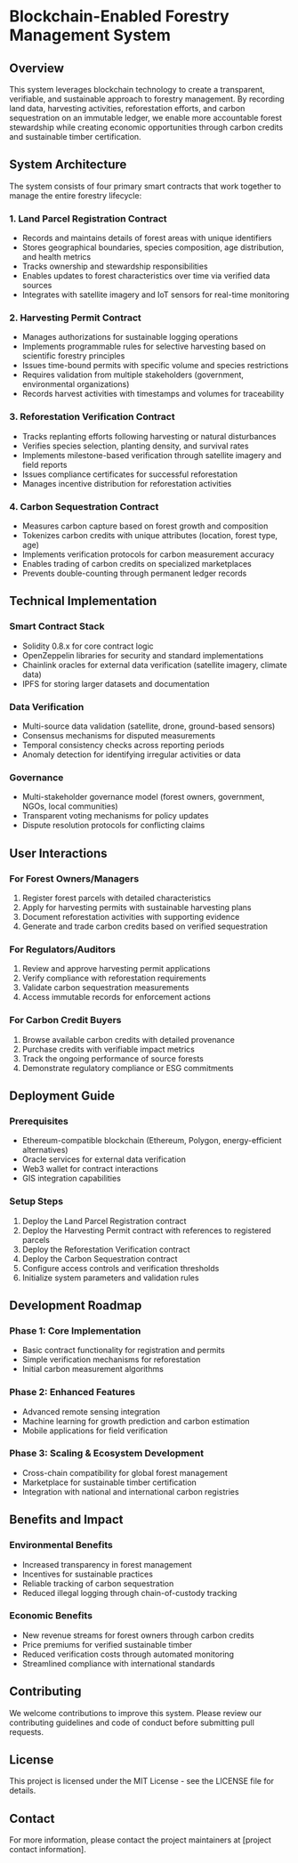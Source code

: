 # Blockchain-Enabled Forestry Management System

## Overview
This system leverages blockchain technology to create a transparent, verifiable, and sustainable approach to forestry management. By recording land data, harvesting activities, reforestation efforts, and carbon sequestration on an immutable ledger, we enable more accountable forest stewardship while creating economic opportunities through carbon credits and sustainable timber certification.

## System Architecture
The system consists of four primary smart contracts that work together to manage the entire forestry lifecycle:

### 1. Land Parcel Registration Contract
- Records and maintains details of forest areas with unique identifiers
- Stores geographical boundaries, species composition, age distribution, and health metrics
- Tracks ownership and stewardship responsibilities
- Enables updates to forest characteristics over time via verified data sources
- Integrates with satellite imagery and IoT sensors for real-time monitoring

### 2. Harvesting Permit Contract
- Manages authorizations for sustainable logging operations
- Implements programmable rules for selective harvesting based on scientific forestry principles
- Issues time-bound permits with specific volume and species restrictions
- Requires validation from multiple stakeholders (government, environmental organizations)
- Records harvest activities with timestamps and volumes for traceability

### 3. Reforestation Verification Contract
- Tracks replanting efforts following harvesting or natural disturbances
- Verifies species selection, planting density, and survival rates
- Implements milestone-based verification through satellite imagery and field reports
- Issues compliance certificates for successful reforestation
- Manages incentive distribution for reforestation activities

### 4. Carbon Sequestration Contract
- Measures carbon capture based on forest growth and composition
- Tokenizes carbon credits with unique attributes (location, forest type, age)
- Implements verification protocols for carbon measurement accuracy
- Enables trading of carbon credits on specialized marketplaces
- Prevents double-counting through permanent ledger records

## Technical Implementation

### Smart Contract Stack
- Solidity 0.8.x for core contract logic
- OpenZeppelin libraries for security and standard implementations
- Chainlink oracles for external data verification (satellite imagery, climate data)
- IPFS for storing larger datasets and documentation

### Data Verification
- Multi-source data validation (satellite, drone, ground-based sensors)
- Consensus mechanisms for disputed measurements
- Temporal consistency checks across reporting periods
- Anomaly detection for identifying irregular activities or data

### Governance
- Multi-stakeholder governance model (forest owners, government, NGOs, local communities)
- Transparent voting mechanisms for policy updates
- Dispute resolution protocols for conflicting claims

## User Interactions

### For Forest Owners/Managers
1. Register forest parcels with detailed characteristics
2. Apply for harvesting permits with sustainable harvesting plans
3. Document reforestation activities with supporting evidence
4. Generate and trade carbon credits based on verified sequestration

### For Regulators/Auditors
1. Review and approve harvesting permit applications
2. Verify compliance with reforestation requirements
3. Validate carbon sequestration measurements
4. Access immutable records for enforcement actions

### For Carbon Credit Buyers
1. Browse available carbon credits with detailed provenance
2. Purchase credits with verifiable impact metrics
3. Track the ongoing performance of source forests
4. Demonstrate regulatory compliance or ESG commitments

## Deployment Guide

### Prerequisites
- Ethereum-compatible blockchain (Ethereum, Polygon, energy-efficient alternatives)
- Oracle services for external data verification
- Web3 wallet for contract interactions
- GIS integration capabilities

### Setup Steps
1. Deploy the Land Parcel Registration contract
2. Deploy the Harvesting Permit contract with references to registered parcels
3. Deploy the Reforestation Verification contract
4. Deploy the Carbon Sequestration contract
5. Configure access controls and verification thresholds
6. Initialize system parameters and validation rules

## Development Roadmap

### Phase 1: Core Implementation
- Basic contract functionality for registration and permits
- Simple verification mechanisms for reforestation
- Initial carbon measurement algorithms

### Phase 2: Enhanced Features
- Advanced remote sensing integration
- Machine learning for growth prediction and carbon estimation
- Mobile applications for field verification

### Phase 3: Scaling & Ecosystem Development
- Cross-chain compatibility for global forest management
- Marketplace for sustainable timber certification
- Integration with national and international carbon registries

## Benefits and Impact

### Environmental Benefits
- Increased transparency in forest management
- Incentives for sustainable practices
- Reliable tracking of carbon sequestration
- Reduced illegal logging through chain-of-custody tracking

### Economic Benefits
- New revenue streams for forest owners through carbon credits
- Price premiums for verified sustainable timber
- Reduced verification costs through automated monitoring
- Streamlined compliance with international standards

## Contributing
We welcome contributions to improve this system. Please review our contributing guidelines and code of conduct before submitting pull requests.

## License
This project is licensed under the MIT License - see the LICENSE file for details.

## Contact
For more information, please contact the project maintainers at [project contact information].
